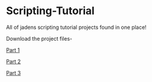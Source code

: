 # Scripting-Tutorial
All of jadens scripting tutorial projects found in one place!

Download the project files-

<a href = "https://github.com/Jaden-Allen/Scripting-Tutorial/releases/download/Part_1/Part_1.zip">Part 1</a>

<a href = "https://github.com/Jaden-Allen/Scripting-Tutorial/releases/download/Part_2/Part_2.zip">Part 2</a>

<a href = "https://github.com/Jaden-Allen/Scripting-Tutorial/releases/download/Part_3/Part.3.zip">Part 3</a>
